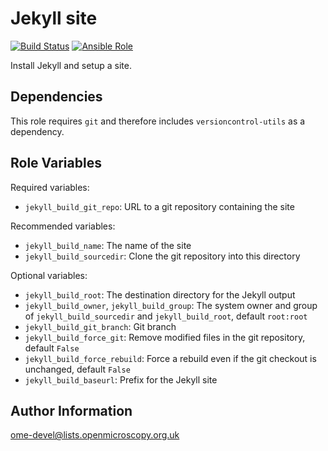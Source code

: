 Jekyll site
===========

[![Build Status](https://travis-ci.org/openmicroscopy/ansible-role-jekyll-build.svg)](https://travis-ci.org/openmicroscopy/ansible-role-jekyll-build)
[![Ansible Role](https://img.shields.io/ansible/role/14762.svg)]()

Install Jekyll and setup a site.


Dependencies
------------

This role requires `git` and therefore includes `versioncontrol-utils` as a dependency.


Role Variables
--------------

Required variables:
- `jekyll_build_git_repo`: URL to a git repository containing the site

Recommended variables:
- `jekyll_build_name`: The name of the site
- `jekyll_build_sourcedir`: Clone the git repository into this directory

Optional variables:
- `jekyll_build_root`: The destination directory for the Jekyll output
- `jekyll_build_owner`, `jekyll_build_group`: The system owner and group of `jekyll_build_sourcedir` and `jekyll_build_root`, default `root:root`
- `jekyll_build_git_branch`: Git branch
- `jekyll_build_force_git`: Remove modified files in the git repository, default `False`
- `jekyll_build_force_rebuild`: Force a rebuild even if the git checkout is unchanged, default `False`
- `jekyll_build_baseurl`: Prefix for the Jekyll site


Author Information
------------------

ome-devel@lists.openmicroscopy.org.uk
